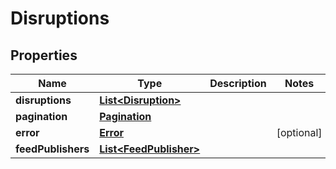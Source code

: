 
# Disruptions

## Properties
Name | Type | Description | Notes
------------ | ------------- | ------------- | -------------
**disruptions** | [**List&lt;Disruption&gt;**](Disruption.md) |  | 
**pagination** | [**Pagination**](Pagination.md) |  | 
**error** | [**Error**](Error.md) |  |  [optional]
**feedPublishers** | [**List&lt;FeedPublisher&gt;**](FeedPublisher.md) |  | 



